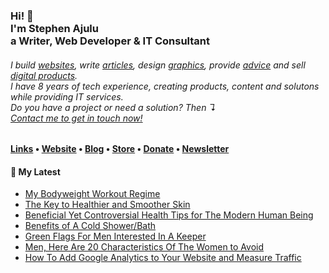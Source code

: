  <!-- Hi there! Feel free to make this your own but don't use my data. Attributions are welcomed --> 
<h3>Hi! 👋<br>I'm Stephen Ajulu<br>a Writer, Web Developer & IT Consultant</h3>
<h6>I build <a href="https://stephenajulu.com/portfolio">websites</a>, write <a href="https://stephenajulu.com/blog">articles</a>, design <a href="https://stephenajulu.com/portfolio">graphics</a>, provide <a href="https://stephenajulu.com/book-a-consultation">advice</a> and sell <a href="https://stephenajulu.com/store">digital products</a>.<br>I have 8 years of tech experience, creating products, content and solutons while providing IT services.<br>Do you have a project or need a solution? Then ↴<br><a href="https://stephenajulu.com/contact">Contact me to get in touch now!</a></h6>

<h4> <a href="https://stephenajulu.com/links">Links</a> • <a href="https://stephenajulu.com">Website</a> • <a href="https://stephenajulu.com/blog">Blog</a> • <a href="https://stephenajulu.com/store">Store</a> • <a href="https://www.paypal.com/donate/?hosted_button_id=SLNMRAJ59LRC8">Donate</a> • <a href="https://stephenajulu.substack.com">Newsletter</a></h4>

<h4>📕 My Latest</h4>

<!-- BLOG-POST-LIST:START -->
- [My Bodyweight Workout Regime](https://stephenajulu.com/blog/my-bodyweight-workout-regime/)
- [The Key to Healthier and Smoother Skin](https://stephenajulu.com/blog/the-key-to-healthier-and-smoother-skin/)
- [Beneficial Yet Controversial Health Tips for The Modern Human Being](https://stephenajulu.com/blog/beneficial-yet-controversial-health-tips-for-the-modern-human-being/)
- [Benefits of A Cold Shower/Bath](https://stephenajulu.com/blog/benefits-of-a-cold-shower-bath/)
- [Green Flags For Men Interested In A Keeper](https://stephenajulu.com/blog/female-green-flags-for-men-interested-in-a-keeper/)
- [Men, Here Are 20 Characteristics Of The Women to Avoid](https://stephenajulu.com/blog/20-red-flags-for-men/)
- [How To Add Google Analytics to Your Website and Measure Traffic](https://stephenajulu.com/blog/how-to-add-google-analytics-to-your-website-and-measure-traffic/)
<!-- BLOG-POST-LIST:END -->

